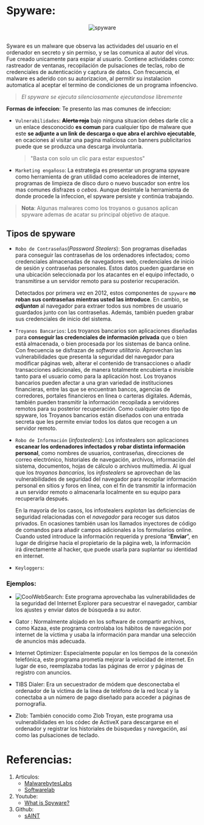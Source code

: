 # Spyware: 

<div align= "center">
<img src="https://www.malwarebytes.com/images/pillar-page/spyware-header-image.png" alt="spyware">
</div>
 
<br>

Syware es un malware que observa las actividades del usuario en el ordenador en secreto y sin permiso, y se las comunica al autor del virus. Fue creado unicamente para espiar al usuario. Contiene actividades como: rastreador de ventanas, recopilación de pulsaciones de teclas, robo de credenciales de autenticación y captura de datos.
Con frecuencia, el malware es aderido con su autorizacion, al permitir su instalacion automatica al aceptar el termino de condiciones de un programa infoencivo.
> _El spyware se ejecuta silenciosamente ejecutandose libremente_


 
**Formas de infeccion**:
Te presento las mas comunes de infeccion:
* `Vulnerabilidades`: ~~**Alerta roja**~~ bajo ninguna situacion debes darle clic a un enlace desconocido **es comun** para cualquier tipo de malware que este **se adjunte a un link de descarga o que abra el archivo ejecutable**, en ocaciones al visitar una pagina maliciosa con banners publicitarios puede que se produzca una descarga involuntaria.
   > "Basta con solo un clic para estar expuestos"
* `Marketing engañoso`: La estrategia es presentar un programa spyware como herramienta de gran utilidad como aceleadores de internet, programas de limpieza de disco duro o nuevo buscador son entre los mas comunes disfrazes o _cebos_. 
Aunque desintale la herramienta de donde procede la infeccion, el spyware persiste y continúa trabajando.
> __Nota__: Algunas malwares como los troyanos o gusanos aplican spyware ademas de acatar su principal objetivo de ataque.

## Tipos de spyware
- `Robo de Contraseñas`(_Password Stealers_): Son programas diseñadas para conseguir las contraseñas de los ordenadores infectados; como credenciales almacenadas de navegadores web, credenciales de inicio de sesión y  contraseñas personales. Estos datos pueden guardarse en una ubicación seleccionada por los atacantes en el equipo infectado, o transmitirse a un servidor remoto para su posterior recuperación. 

   Detectados por primera vez en 2012, estos componentes de `spyware` **no roban sus contraseñas mientras usted las introduce**. En cambio, se ***adjuntan*** al navegador para extraer todos sus nombres de usuario guardados junto con las contraseñas. Además, también pueden grabar sus credenciales de inicio del sistema.
- `Troyanos Bancarios`: Los troyanos bancarios son aplicaciones diseñadas para __conseguir las credenciales de información privada__ que o bien está almacenada, o bien procesada por los sistemas de banca online. Con frecuencia se disfrazan de _software utilitario_. Aprovechan las vulnerabilidades que presenta la seguridad del navegador para modificar páginas web, alterar el contenido de transacciones o añadir transacciones adicionales, de manera totalmente encubierta e invisible tanto para el usuario como para la aplicación host. Los troyanos bancarios pueden afectar a una gran variedad de instituciones financieras, entre las que se encuentran bancos, agencias de corredores, portales financieros en línea o carteras digitales. Además, también pueden transmitir la información recopilada a servidores remotos para su posterior recuperación.
Como cualquier otro tipo de spyware, los Troyanos bancarios están diseñados con una entrada secreta que les permite enviar todos los datos que recogen a un servidor remoto.
- `Robo de Información` (_infostealers_): Los infostealers son aplicaciones __escanear los ordenadores infectados y robar distinta información personal__, como nombres de usuarios, contraseñas, direcciones de correo electrónico, historiales de navegación, archivos, información del sistema, documentos, hojas de cálculo o archivos multimedia. Al igual que los _troyanos bancarios_, los _infostealers_ se aprovechan de las vulnerabilidades de seguridad del navegador para recopilar información personal en sitios y foros en línea, con el fin de transmitir la información a un servidor remoto o almacenarla localmente en su equipo para recuperarla después.

   En la mayoría de los casos, los infostealers _explotan_ las deficiencias de seguridad relacionadas con el _navegador_ para recoger      sus datos privados. En ocasiones también usan los llamados inyectores de código de comandos para añadir campos adicionales a los        formularios online. Cuando usted introduce la información requerida y presiona “__Enviar__”, en lugar de dirigirse hacia el              propietario de la página web, la información irá directamente al hacker, que puede usarla para suplantar su identidad en internet.
- `Keyloggers`:

### Ejemplos:
 - ![CoolWebSearch](https://www.zemana.com/removal-guide/coolwebsearch-browser-hijacker-removal): Este programa aprovechaba las vulnerabilidades de la seguridad del Internet Explorer para secuestrar el navegador, cambiar los ajustes y enviar datos de búsqueda a su autor.
 
- Gator : Normalmente alojado en los software de compartir archivos, como Kazaa, este programa controlaba los hábitos de navegación por internet de la víctima y usaba la información para mandar una selección de anuncios más adecuada.

- Internet Optimizer:  Especialmente popular en los tiempos de la conexión telefónica, este programa prometía mejorar la velocidad de internet. En lugar de eso, reemplazaba todas las páginas de error y páginas de registro con anuncios.

- TIBS Dialer: Era un secuestrador de módem que desconectaba el ordenador de la víctima de la línea de teléfono de la red local y la conectaba a un número de pago diseñado para acceder a páginas de pornografía.

- Zlob: También conocido como Zlob Troyan, este programa usa vulnerabilidades en los códec de ActiveX para descargarse en el ordenador y registrar los historiales de búsquedas y navegación, así como las pulsaciones de teclado.

# Referencias:
1. Articulos:
   * [MalwarebytesLabs](https://es.malwarebytes.com/spyware/)
   * [Softwarelab](https://softwarelab.org/es/que-es-spyware/)
2. Youtube:
   - [What is Spyware?](https://www.youtube.com/watch?v=-Z3pp14oUiA)
3. Github:
   - [sAINT](https://github.com/tiagorlampert/sAINT)
